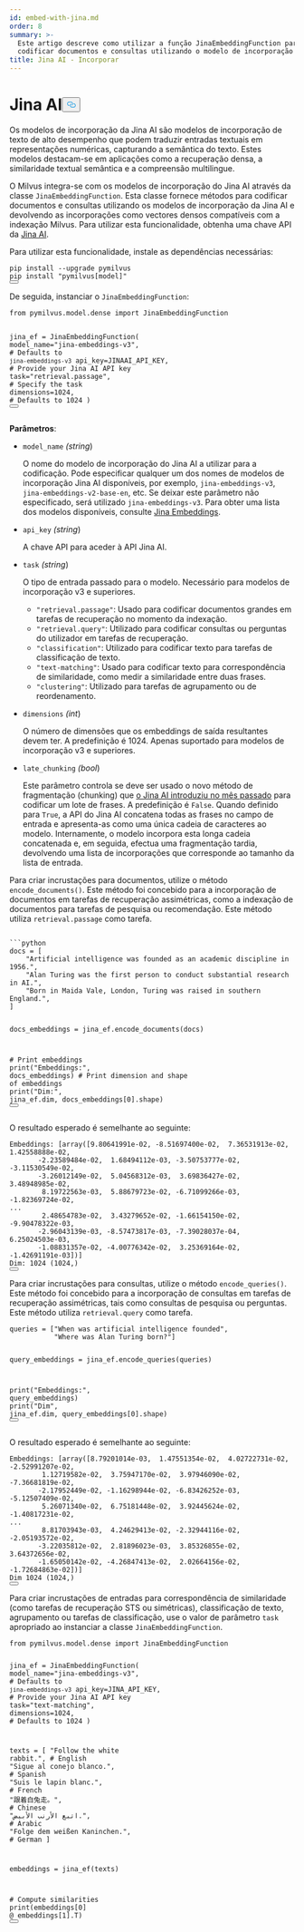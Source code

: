 ```yaml
---
id: embed-with-jina.md
order: 8
summary: >-
  Este artigo descreve como utilizar a função JinaEmbeddingFunction para
  codificar documentos e consultas utilizando o modelo de incorporação Jina AI.
title: Jina AI - Incorporar
---
```

<h1 id="Jina-AI" class="common-anchor-header">Jina AI<button data-href="#Jina-AI" class="anchor-icon" translate="no">
      <svg translate="no"
        aria-hidden="true"
        focusable="false"
        height="20"
        version="1.1"
        viewBox="0 0 16 16"
        width="16"
      >
        <path
          fill="#0092E4"
          fill-rule="evenodd"
          d="M4 9h1v1H4c-1.5 0-3-1.69-3-3.5S2.55 3 4 3h4c1.45 0 3 1.69 3 3.5 0 1.41-.91 2.72-2 3.25V8.59c.58-.45 1-1.27 1-2.09C10 5.22 8.98 4 8 4H4c-.98 0-2 1.22-2 2.5S3 9 4 9zm9-3h-1v1h1c1 0 2 1.22 2 2.5S13.98 12 13 12H9c-.98 0-2-1.22-2-2.5 0-.83.42-1.64 1-2.09V6.25c-1.09.53-2 1.84-2 3.25C6 11.31 7.55 13 9 13h4c1.45 0 3-1.69 3-3.5S14.5 6 13 6z"
        ></path>
      </svg>
    </button></h1><p>Os modelos de incorporação da Jina AI são modelos de incorporação de texto de alto desempenho que podem traduzir entradas textuais em representações numéricas, capturando a semântica do texto. Estes modelos destacam-se em aplicações como a recuperação densa, a similaridade textual semântica e a compreensão multilingue.</p>
<p>O Milvus integra-se com os modelos de incorporação do Jina AI através da classe <code translate="no">JinaEmbeddingFunction</code>. Esta classe fornece métodos para codificar documentos e consultas utilizando os modelos de incorporação da Jina AI e devolvendo as incorporações como vectores densos compatíveis com a indexação Milvus. Para utilizar esta funcionalidade, obtenha uma chave API da <a href="https://jina.ai/embeddings/">Jina AI</a>.</p>
<p>Para utilizar esta funcionalidade, instale as dependências necessárias:</p>
<pre><code translate="no" class="language-bash">pip install --upgrade pymilvus
pip install <span class="hljs-string">&quot;pymilvus[model]&quot;</span>
<button class="copy-code-btn"></button></code></pre>
<p>De seguida, instanciar o <code translate="no">JinaEmbeddingFunction</code>:</p>
<pre><code translate="no" class="language-python"><span class="hljs-keyword">from</span> pymilvus.model.dense <span class="hljs-keyword">import</span> JinaEmbeddingFunction

jina_ef = JinaEmbeddingFunction(
    model_name=<span class="hljs-string">&quot;jina-embeddings-v3&quot;</span>, <span class="hljs-comment"># Defaults to `jina-embeddings-v3`</span>
    api_key=JINAAI_API_KEY, <span class="hljs-comment"># Provide your Jina AI API key</span>
    task=<span class="hljs-string">&quot;retrieval.passage&quot;</span>, <span class="hljs-comment"># Specify the task</span>
    dimensions=<span class="hljs-number">1024</span>, <span class="hljs-comment"># Defaults to 1024</span>
)
<button class="copy-code-btn"></button></code></pre>
<p><strong>Parâmetros</strong>:</p>
<ul>
<li><p><code translate="no">model_name</code> <em>(string</em>)</p>
<p>O nome do modelo de incorporação do Jina AI a utilizar para a codificação. Pode especificar qualquer um dos nomes de modelos de incorporação Jina AI disponíveis, por exemplo, <code translate="no">jina-embeddings-v3</code>, <code translate="no">jina-embeddings-v2-base-en</code>, etc. Se deixar este parâmetro não especificado, será utilizado <code translate="no">jina-embeddings-v3</code>. Para obter uma lista dos modelos disponíveis, consulte <a href="https://jina.ai/embeddings">Jina Embeddings</a>.</p></li>
<li><p><code translate="no">api_key</code> <em>(string</em>)</p>
<p>A chave API para aceder à API Jina AI.</p></li>
<li><p><code translate="no">task</code> <em>(string</em>)</p>
<p>O tipo de entrada passado para o modelo. Necessário para modelos de incorporação v3 e superiores.</p>
<ul>
<li><code translate="no">&quot;retrieval.passage&quot;</code>: Usado para codificar documentos grandes em tarefas de recuperação no momento da indexação.</li>
<li><code translate="no">&quot;retrieval.query&quot;</code>: Utilizado para codificar consultas ou perguntas do utilizador em tarefas de recuperação.</li>
<li><code translate="no">&quot;classification&quot;</code>: Utilizado para codificar texto para tarefas de classificação de texto.</li>
<li><code translate="no">&quot;text-matching&quot;</code>: Usado para codificar texto para correspondência de similaridade, como medir a similaridade entre duas frases.</li>
<li><code translate="no">&quot;clustering&quot;</code>: Utilizado para tarefas de agrupamento ou de reordenamento.</li>
</ul></li>
<li><p><code translate="no">dimensions</code> <em>(int</em>)</p>
<p>O número de dimensões que os embeddings de saída resultantes devem ter. A predefinição é 1024. Apenas suportado para modelos de incorporação v3 e superiores.</p></li>
<li><p><code translate="no">late_chunking</code> <em>(bool</em>)</p>
<p>Este parâmetro controla se deve ser usado o novo método de fragmentação (chunking) que <a href="https://arxiv.org/abs/2409.04701">o Jina AI introduziu no mês passado</a> para codificar um lote de frases. A predefinição é <code translate="no">False</code>. Quando definido para <code translate="no">True</code>, a API do Jina AI concatena todas as frases no campo de entrada e apresenta-as como uma única cadeia de caracteres ao modelo. Internamente, o modelo incorpora esta longa cadeia concatenada e, em seguida, efectua uma fragmentação tardia, devolvendo uma lista de incorporações que corresponde ao tamanho da lista de entrada.</p></li>
</ul>
<p>Para criar incrustações para documentos, utilize o método <code translate="no">encode_documents()</code>. Este método foi concebido para a incorporação de documentos em tarefas de recuperação assimétricas, como a indexação de documentos para tarefas de pesquisa ou recomendação. Este método utiliza <code translate="no">retrieval.passage</code> como tarefa.</p>
<pre><code translate="no" class="language-python:">
```python
docs = [
    <span class="hljs-string">&quot;Artificial intelligence was founded as an academic discipline in 1956.&quot;</span>,
    <span class="hljs-string">&quot;Alan Turing was the first person to conduct substantial research in AI.&quot;</span>,
    <span class="hljs-string">&quot;Born in Maida Vale, London, Turing was raised in southern England.&quot;</span>,
]

docs_embeddings = jina_ef.encode_documents(docs)

<span class="hljs-comment"># Print embeddings</span>
<span class="hljs-built_in">print</span>(<span class="hljs-string">&quot;Embeddings:&quot;</span>, docs_embeddings)
<span class="hljs-comment"># Print dimension and shape of embeddings</span>
<span class="hljs-built_in">print</span>(<span class="hljs-string">&quot;Dim:&quot;</span>, jina_ef.dim, docs_embeddings[<span class="hljs-number">0</span>].shape)
<button class="copy-code-btn"></button></code></pre>
<p>O resultado esperado é semelhante ao seguinte:</p>
<pre><code translate="no" class="language-python">Embeddings: [array([9.80641991e-02, -8.51697400e-02,  7.36531913e-02,  1.42558888e-02,
       -2.23589484e-02,  1.68494112e-03, -3.50753777e-02, -3.11530549e-02,
       -3.26012149e-02,  5.04568312e-03,  3.69836427e-02,  3.48948985e-02,
        8.19722563e-03,  5.88679723e-02, -6.71099266e-03, -1.82369724e-02,
...
        2.48654783e-02,  3.43279652e-02, -1.66154150e-02, -9.90478322e-03,
       -2.96043139e-03, -8.57473817e-03, -7.39028037e-04,  6.25024503e-03,
       -1.08831357e-02, -4.00776342e-02,  3.25369164e-02, -1.42691191e-03])]
Dim: 1024 (1024,)
<button class="copy-code-btn"></button></code></pre>
<p>Para criar incrustações para consultas, utilize o método <code translate="no">encode_queries()</code>. Este método foi concebido para a incorporação de consultas em tarefas de recuperação assimétricas, tais como consultas de pesquisa ou perguntas. Este método utiliza <code translate="no">retrieval.query</code> como tarefa.</p>
<pre><code translate="no" class="language-python">queries = [<span class="hljs-string">&quot;When was artificial intelligence founded&quot;</span>, 
           <span class="hljs-string">&quot;Where was Alan Turing born?&quot;</span>]

query_embeddings = jina_ef.encode_queries(queries)

<span class="hljs-built_in">print</span>(<span class="hljs-string">&quot;Embeddings:&quot;</span>, query_embeddings)
<span class="hljs-built_in">print</span>(<span class="hljs-string">&quot;Dim&quot;</span>, jina_ef.dim, query_embeddings[<span class="hljs-number">0</span>].shape)
<button class="copy-code-btn"></button></code></pre>
<p>O resultado esperado é semelhante ao seguinte:</p>
<pre><code translate="no" class="language-python">Embeddings: [array([8.79201014e-03,  1.47551354e-02,  4.02722731e-02, -2.52991207e-02,
        1.12719582e-02,  3.75947170e-02,  3.97946090e-02, -7.36681819e-02,
       -2.17952449e-02, -1.16298944e-02, -6.83426252e-03, -5.12507409e-02,
        5.26071340e-02,  6.75181448e-02,  3.92445624e-02, -1.40817231e-02,
...
        8.81703943e-03,  4.24629413e-02, -2.32944116e-02, -2.05193572e-02,
       -3.22035812e-02,  2.81896023e-03,  3.85326855e-02,  3.64372656e-02,
       -1.65050142e-02, -4.26847413e-02,  2.02664156e-02, -1.72684863e-02])]
Dim 1024 (1024,)
<button class="copy-code-btn"></button></code></pre>
<p>Para criar incrustações de entradas para correspondência de similaridade (como tarefas de recuperação STS ou simétricas), classificação de texto, agrupamento ou tarefas de classificação, use o valor de parâmetro <code translate="no">task</code> apropriado ao instanciar a classe <code translate="no">JinaEmbeddingFunction</code>.</p>
<pre><code translate="no" class="language-python"><span class="hljs-keyword">from</span> pymilvus.model.dense <span class="hljs-keyword">import</span> JinaEmbeddingFunction

jina_ef = JinaEmbeddingFunction(
    model_name=<span class="hljs-string">&quot;jina-embeddings-v3&quot;</span>, <span class="hljs-comment"># Defaults to `jina-embeddings-v3`</span>
    api_key=JINA_API_KEY, <span class="hljs-comment"># Provide your Jina AI API key</span>
    task=<span class="hljs-string">&quot;text-matching&quot;</span>,
    dimensions=<span class="hljs-number">1024</span>, <span class="hljs-comment"># Defaults to 1024</span>
)

texts = [
    <span class="hljs-string">&quot;Follow the white rabbit.&quot;</span>,  <span class="hljs-comment"># English</span>
    <span class="hljs-string">&quot;Sigue al conejo blanco.&quot;</span>,  <span class="hljs-comment"># Spanish</span>
    <span class="hljs-string">&quot;Suis le lapin blanc.&quot;</span>,  <span class="hljs-comment"># French</span>
    <span class="hljs-string">&quot;跟着白兔走。&quot;</span>,  <span class="hljs-comment"># Chinese</span>
    <span class="hljs-string">&quot;اتبع الأرنب الأبيض.&quot;</span>,  <span class="hljs-comment"># Arabic</span>
    <span class="hljs-string">&quot;Folge dem weißen Kaninchen.&quot;</span>,  <span class="hljs-comment"># German</span>
]

embeddings = jina_ef(texts)

<span class="hljs-comment"># Compute similarities</span>
<span class="hljs-built_in">print</span>(embeddings[<span class="hljs-number">0</span>] @ embeddings[<span class="hljs-number">1</span>].T)
<button class="copy-code-btn"></button></code></pre>
